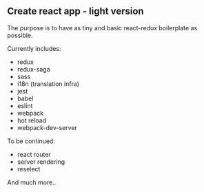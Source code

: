 ## Create react app - light version

The purpose is to have as tiny and basic react-redux boilerplate as possible.

Currently includes:
- redux
- redux-saga
- sass
- i18n (translation infra)
- jest
- babel
- eslint
- webpack
- hot reload
- webpack-dev-server

To be continued: 
- react router
- server rendering
- reselect

And much more.. 
